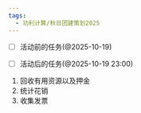 ```yaml
---
tags:
  - 功利计算/秋日团建策划2025
---
```


- [ ] 活动前的任务(@2025-10-19)

- [ ] 活动后的任务(@2025-10-19 23:00)

1. 回收有用资源以及押金
2. 统计花销
3. 收集发票